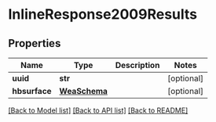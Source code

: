 # InlineResponse2009Results

## Properties
Name | Type | Description | Notes
------------ | ------------- | ------------- | -------------
**uuid** | **str** |  | [optional] 
**hbsurface** | [**WeaSchema**](WeaSchema.md) |  | [optional] 

[[Back to Model list]](../README.md#documentation-for-models) [[Back to API list]](../README.md#documentation-for-api-endpoints) [[Back to README]](../README.md)


